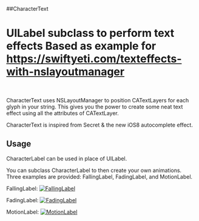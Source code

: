 ##CharacterText

**UILabel subclass to perform text effects**
Based as example for https://swiftyeti.com/texteffects-with-nslayoutmanager
=============

<br/>

CharacterText uses NSLayoutManager to position CATextLayers for each glyph in your string. This gives you the power to create some neat text effect using all the attributes of CATextLayer.

CharacterText is inspired from Secret & the new iOS8 autocomplete effect.

## Usage

CharacterLabel can be used in place of UILabel.

You can subclass CharacterLabel to then create your own animations. Three examples are provided: FallingLabel, FadingLabel, and MotionLabel.

FallingLabel:
[![FallingLabel](https://swiftyeti.com/content/images/2014/Jul/fallingLabel-1.gif)](https://swiftyeti.com/texteffects-with-nslayoutmanager)

FadingLabel:
[![FadingLabel](https://swiftyeti.com/content/images/2014/Jul/Secret_reimagined.gif)](https://swiftyeti.com/texteffects-with-nslayoutmanager)

MotionLabel:
[![MotionLabel](https://swiftyeti.com/content/images/2014/Jul/motionLabel.gif)](https://swiftyeti.com/texteffects-with-nslayoutmanager)
